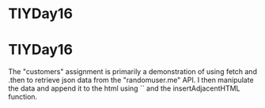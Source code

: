 # TIYDay16

# TIYDay16

The "customers" assignment is primarily a demonstration of using fetch and .then to retrieve json data from the "randomuser.me" API. I then manipulate the data and append it to the html using `` and the insertAdjacentHTML function.
